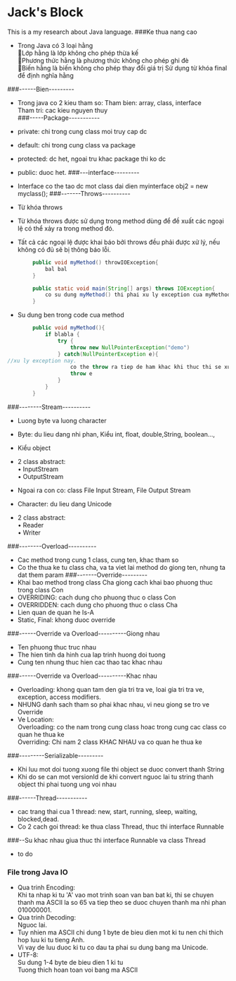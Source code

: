 # Jack's Block
This is a my research about Java language.
###Ke thua nang cao

- Trong Java có 3 loại hằng  
Lớp hằng là lớp không cho phép thừa kế  
Phương thức hằng là phương thức không cho phép
ghi đè  
Biến hằng là biến không cho phép thay đổi giá trị
Sử dụng từ khóa final để định nghĩa hằng  

###------Bien---------
- Trong java co 2 kieu tham so:
Tham bien: array, class, interface  
Tham tri: cac kieu nguyen thuy  
###-----Package-----------
- private: chi trong cung class moi truy cap dc
- default: chi trong cung class va package
- protected: dc het, ngoai tru khac package thi ko dc
- public: duoc het.
###---interface---------
- Interface co the tao dc mot class dai dien
myinterface obj2 = new myclass();
###-------Throws----------
- Từ khóa throws
- Từ khóa throws được sử dụng trong method dùng để
đề xuất các ngoại lệ có thể xảy ra trong method đó.

- Tất cả các ngoại lệ được khai báo bởi throws đều phải
được xử lý, nếu không có đủ sẽ bị thông báo lỗi.

```java
        public void myMethod() throwIOException{
            bal bal
        }
```

```java
        public static void main(String[] args) throws IOException{
            co su dung myMethod() thi phai xu ly exception cua myMethod throw ra.
        }
```

- Su dung ben trong code cua method
```java
        public void myMethod(){
            if blabla {
                try {
                    throw new NullPointerException("demo")
                } catch(NullPointerException e){
//xu ly exception nay.
                    co the throw ra tiep de ham khac khi thuc thi se xu li tiep bang lenh ben duoi
                    throw e
                }
            }
        }
```

###--------Stream----------
- Luong byte va luong character
- Byte: du lieu dang nhi phan, Kiểu int, float, double,String, boolean...,   
- Kiểu object
- 2 class abstract:  
• InputStream  
• OutputStream  
- Ngoai ra con co: class
File Input Stream,
File Output Stream

- Character: du lieu dang Unicode
- 2 class abstract:  
• Reader  
• Writer

###--------Overload----------
- Cac method trong cung 1 class, cung ten, khac tham so
- Co the thua ke tu class cha, va ta viet lai method do giong ten, nhung ta dat them param
###-------Override---------
- Khai bao method trong class Cha  giong cach khai bao phuong thuc trong class Con
- OVERRIDING: cach dung cho phuong thuc o class Con
- OVERRIDDEN: cach dung cho phuong thuc o class Cha
- Lien quan de quan he Is-A
- Static, Final: khong duoc override

###------Override va Overload----------Giong nhau
- Ten phuong thuc truc nhau
- The hien tinh da hinh cua lap trinh huong doi tuong
- Cung ten nhung thuc hien cac thao tac khac nhau

###------Override va Overload----------Khac nhau
- Overloading: khong quan tam den gia tri tra ve, loai gia tri tra ve, exception, access modifiers.
- NHUNG danh sach tham so phai khac nhau, vi neu giong se tro ve Override
- Ve Location:  
Overloading: co the nam trong cung class hoac trong cung cac class co quan he thua ke  
Overriding: Chi nam 2 class KHAC NHAU va co quan he thua ke

###---------Serializable---------
- Khi luu mot doi tuong xuong file thi object se duoc convert thanh String
- Khi do se can mot versionId de khi convert nguoc lai tu string thanh object thi phai tuong ung voi nhau

###------Thread-----------
- cac trang thai cua 1 thread: new, start, running, sleep, waiting, blocked,dead.
- Co 2 cach goi thread: ke thua class Thread, thuc thi interface Runnable

###--Su khac nhau giua thuc thi interface Runnable va class Thread
- to do
### File trong Java IO  
- Qua trinh Encoding:  
Khi ta nhap ki tu 'A' vao mot trinh soan van ban bat ki, thi se chuyen thanh ma ASCII la so 65
va tiep theo se duoc chuyen thanh ma nhi phan 010000001.  
- Qua trinh Decoding:  
Nguoc lai.  
- Tuy nhien ma ASCII chi dung 1 byte de bieu dien mot ki tu nen chi thich hop luu ki tu tieng Anh.  
Vi vay de luu duoc ki tu co dau ta phai su dung bang ma Unicode.  
- UTF-8:  
Su dung 1-4 byte de bieu dien 1 ki tu  
Tuong thich hoan toan voi bang ma ASCII  
